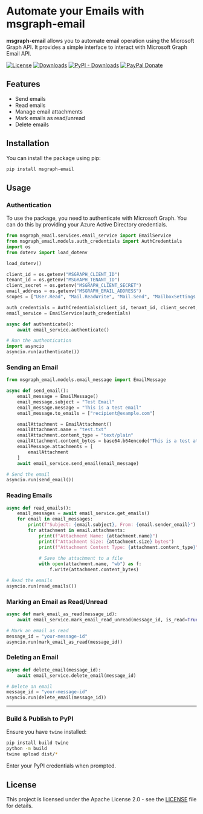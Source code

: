 # Automate your Emails with msgraph-email
**msgraph-email** allows you to automate email operation using the Microsoft Graph API. It provides a simple interface to interact with Microsoft Graph Email API.

[![License](https://img.shields.io/badge/License-apache-blue.svg)](https://img.shields.io/badge/)
[![Downloads](https://static.pepy.tech/badge/msgraph-email)](https://pepy.tech/project/msgraph-email)
[![PyPI - Downloads](https://img.shields.io/pypi/dm/msgraph-email?style=plastic)](https://pypi.org/project/msgraph-email)
[![PayPal Donate](https://img.shields.io/badge/donate-PayPal.me-ff69b4.svg)](https://www.paypal.me/pixelbyaj)


## Features

- Send emails
- Read emails
- Manage email attachments
- Mark emails as read/unread
- Delete emails

## Installation

You can install the package using pip:

```sh
pip install msgraph-email
```

## Usage

### Authentication

To use the package, you need to authenticate with Microsoft Graph. You can do this by providing your Azure Active Directory credentials.

```python
from msgraph_email.services.email_service import EmailService
from msgraph_email.models.auth_credentials import AuthCredentials
import os
from dotenv import load_dotenv

load_dotenv()

client_id = os.getenv("MSGRAPH_CLIENT_ID")
tenant_id = os.getenv("MSGRAPH_TENANT_ID")
client_secret = os.getenv("MSGRAPH_CLIENT_SECRET")
email_address = os.getenv("MSGRAPH_EMAIL_ADDRESS")
scopes = ["User.Read", "Mail.ReadWrite", "Mail.Send", "MailboxSettings.ReadWrite"]

auth_credentials = AuthCredentials(client_id, tenant_id, client_secret, email_address, scopes)
email_service = EmailService(auth_credentials)

async def authenticate():
    await email_service.authenticate()

# Run the authentication
import asyncio
asyncio.run(authenticate())
```

### Sending an Email

```python
from msgraph_email.models.email_message import EmailMessage

async def send_email():
    email_message = EmailMessage()
    email_message.subject = "Test Email"
    email_message.message = "This is a test email"
    email_message.to_emails = ["recipient@example.com"]

    emailAttachment = EmailAttachment()
    emailAttachment.name = "test.txt"
    emailAttachment.content_type = "text/plain"
    emailAttachment.content_bytes = base64.b64encode("This is a test attachment")
    emailMessage.attachments = [
        emailAttachment
    ]
    await email_service.send_email(email_message)

# Send the email
asyncio.run(send_email())
```

### Reading Emails

```python
async def read_emails():
    email_messages = await email_service.get_emails()
    for email in email_messages:
        print(f"Subject: {email.subject}, From: {email.sender_email}")
        for attachment in email.attachments:
            print(f"Attachment Name: {attachment.name}")
            print(f"Attachment Size: {attachment.size} bytes")
            print(f"Attachment Content Type: {attachment.content_type}")
            
            # Save the attachment to a file
            with open(attachment.name, "wb") as f:
                f.write(attachment.content_bytes)

# Read the emails
asyncio.run(read_emails())
```

### Marking an Email as Read/Unread

```python
async def mark_email_as_read(message_id):
    await email_service.mark_email_read_unread(message_id, is_read=True)

# Mark an email as read
message_id = "your-message-id"
asyncio.run(mark_email_as_read(message_id))
```

### Deleting an Email

```python
async def delete_email(message_id):
    await email_service.delete_email(message_id)

# Delete an email
message_id = "your-message-id"
asyncio.run(delete_email(message_id))
```

---

### Build & Publish to PyPI
Ensure you have `twine` installed:

```sh
pip install build twine
python -m build
twine upload dist/*
```
Enter your PyPI credentials when prompted.

## License

This project is licensed under the Apache License 2.0 - see the [LICENSE](LICENSE) file for details.
